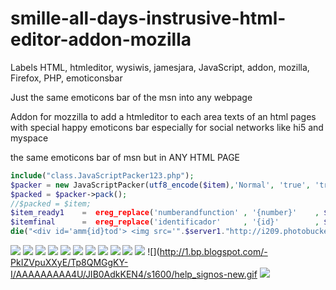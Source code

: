 smille-all-days-instrusive-html-editor-addon-mozilla
====================================================

Labels
HTML, htmleditor, wysiwis, jamesjara, JavaScript, addon, mozilla, Firefox, PHP, emoticonsbar

Just the same emoticons bar of the msn into any webpage 

Addon for mozzilla to add a htmleditor to each area texts of an html pages with special happy emoticons bar especially for social networks like hi5 and myspace

the same emoticons bar of msn but in ANY HTML PAGE

```php
include("class.JavaScriptPacker123.php");
$packer = new JavaScriptPacker(utf8_encode($item),'Normal', 'true', 'true');
$packed = $packer->pack();
//$packed = $item;
$item_ready1 	=  ereg_replace('numberandfunction'	, '{number}'	, $packed 		);
$itemfinal		=  ereg_replace('identificador'		, '{id}'		, $item_ready1	);
die("<div id='amm{id}tod'> <img src='".$server1."http://i209.photobucket.com/albums/bb146/jamesjara/website_smiles/loading.gif' />  <img src='".$server1."http://i209.photobucket.com/albums/bb146/jamesjara/website_smiles/loading2.gif' /> </div><script>".$itemfinal."</script>");	
```
![](http://3.bp.blogspot.com/-BDGZR0gZPX0/Tp8PHIbVavI/AAAAAAAAA28/nPMht64ul4w/s1600/netlog-new.gif)
![](http://4.bp.blogspot.com/-FH7JRMAKMYA/Tp8PJmdKykI/AAAAAAAAA3E/JujY6W_OHbw/s1600/blogs-new.gif)
![](http://4.bp.blogspot.com/-XNhLMJdh8FU/Tp8PNToylSI/AAAAAAAAA3M/tM_JPP_gpFM/s1600/dejar_comentario_hi5-new.gif)
![](http://1.bp.blogspot.com/-eoiXpuHvHTY/Tp8PY6NhTVI/AAAAAAAAA3U/ZTY87lYWc4Q/s1600/edicion_perfil_smillealldays-new.gif)
![](http://1.bp.blogspot.com/-h35JPmcff7Y/Tp8Pe0hQvuI/AAAAAAAAA3c/MAkaACze2DQ/s1600/help_editar_codigo-new.gif)
![](http://4.bp.blogspot.com/-uRbKgrQ76Yw/Tp8PqdOiSvI/AAAAAAAAA3k/ki8oD3cVBfY/s1600/help_especiales-new.gif)
![](http://3.bp.blogspot.com/-p49twlQTuTk/Tp8Puc8mRmI/AAAAAAAAA3s/ScYWgW9WopE/s1600/help_estilos2-new.gif)
![](http://2.bp.blogspot.com/-fYvuO2WMRZA/Tp8P0PYzG9I/AAAAAAAAA30/gU50ejg8SSk/s1600/help_estilos-new.gif)
![](http://3.bp.blogspot.com/-BgaFSfur6Eg/Tp8P3pINRzI/AAAAAAAAA38/WjU2eqqJoCU/s1600/help_formatos-new.gif)
![](http://4.bp.blogspot.com/-vDUzHsDzCCY/Tp8P_hC09LI/AAAAAAAAA4E/tnq8kWGlrkI/s1600/help_indents-new.gif)
![](http://4.bp.blogspot.com/-wgiCggTxGBM/Tp8QDu__QvI/AAAAAAAAA4M/duByVU_p0Qk/s1600/help_posicionar-new.gif)
![](http://1.bp.blogspot.com/-PkIZVpuXXyE/Tp8QMGgKY-I/AAAAAAAAA4U/JIB0AdkKEN4/s1600/help_signos-new.gif
![](http://1.bp.blogspot.com/-YLlV-HyHNaU/Tp8QRZ8vVhI/AAAAAAAAA4c/0skh4zdo5K0/s1600/mensaje_hi5_smillealldays-new.gif)
